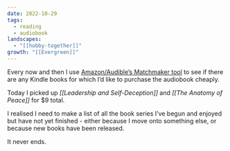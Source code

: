 ```yaml
---
date: 2022-10-29
tags:
  - reading
  - audiobook
landscapes:
  - "[[hobby-together]]"
growth: "[[Evergreen]]"
---
```

Every now and then I use [Amazon/Audible’s Matchmaker tool](https://www.amazon.com.au/hz/audible/matchmaker) to see if there are any Kindle books for which I’d like to purchase the audiobook cheaply.

Today I picked up _[[Leadership and Self-Deception]]_ and _[[The Anatomy of Peace]]_ for $9 total.

I realised I need to make a list of all the book series I’ve begun and enjoyed but have not yet finished - either because I move onto something else, or because new books have been released.

It never ends.
